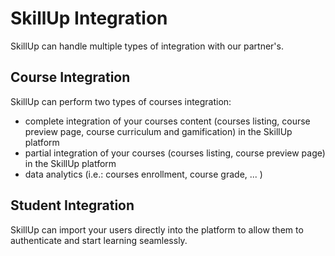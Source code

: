 # SkillUp Integration

SkillUp can handle multiple types of integration with our partner's.

## Course Integration

SkillUp can perform two types of courses integration:

- complete integration of your courses content (courses listing, course preview page, course curriculum and gamification) in the SkillUp platform
- partial integration of your courses (courses listing, course preview page) in the SkillUp platform
- data analytics (i.e.: courses enrollment, course grade, ... )

## Student Integration

SkillUp can import your users directly into the platform to allow them to authenticate and start learning seamlessly.
